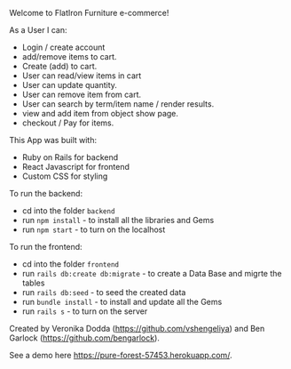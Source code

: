 Welcome to FlatIron Furniture e-commerce!

As a User I can:

 -  Login / create account 
 -  add/remove items to cart. 
 - Create (add) to cart. 
 - User can read/view items in cart
 - User can update quantity. 
 - User can remove item from cart. 
 - User can search by term/item name / render results.
 - view and add item from object show page.
 -  checkout / Pay for items. 

 This App was built with:

 - Ruby on Rails for backend 
 - React Javascript for frontend
 - Custom CSS for styling

To run the backend:

 - cd into the folder `backend`
 - run `npm install` - to install all the libraries and Gems
 - run `npm start` - to turn on the localhost


To run the frontend:

 - cd into the folder `frontend`
 - run `rails db:create db:migrate` - to create a Data Base and migrte the tables
 - run `rails db:seed` - to seed the created data
 - run `bundle install` - to install and update all the Gems
 - run `rails s` - to turn on the server

 Created by Veronika Dodda (https://github.com/vshengeliya) and Ben Garlock (https://github.com/bengarlock). 
 
 See a demo here https://pure-forest-57453.herokuapp.com/. 
